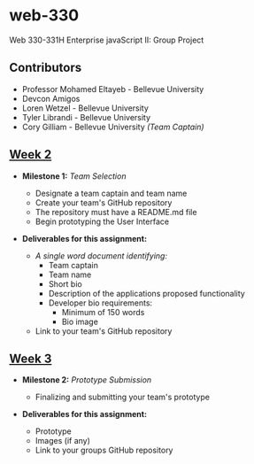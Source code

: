 # web-330
Web 330-331H Enterprise javaScript II: Group Project

## Contributors

* Professor Mohamed Eltayeb - Bellevue University
* Devcon Amigos
* Loren Wetzel - Bellevue University
* Tyler Librandi - Bellevue University
* Cory Gilliam - Bellevue University *(Team Captain)*

## [Week 2](https://github.com/imaaxa/web-330_JS_Trivia)
* **Milestone 1:** *Team Selection*
  * Designate a team captain and team name
  * Create your team's GitHub repository
  * The repository must have a README.md file
  * Begin prototyping the User Interface

* **Deliverables for this assignment:**
  * *A single word document identifying:*
    * Team captain
    * Team name
    * Short bio
    * Description of the applications proposed functionality
    * Developer bio requirements:
      * Minimum of 150 words
      * Bio image
  * Link to your team's GitHub repository

## [Week 3](https://github.com/imaaxa/web-330_JS_Trivia)
* **Milestone 2:** *Prototype Submission*
  * Finalizing and submitting your team's prototype

* **Deliverables for this assignment:**
  * Prototype
  * Images (if any)
  * Link to your groups GitHub repository
